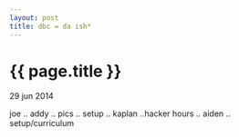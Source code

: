 ```yaml
---
layout: post
title: dbc = da ish*
---
```


{{ page.title }}
================

<p class="meta">29 jun 2014</p>
joe .. addy .. pics .. setup .. kaplan ..hacker hours .. aiden .. setup/curriculum